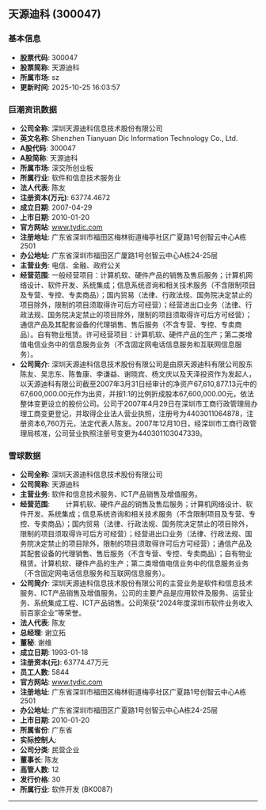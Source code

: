 ## 天源迪科 (300047)

### 基本信息

- **股票代码**: 300047
- **股票简称**: 天源迪科
- **所属市场**: sz
- **更新时间**: 2025-10-25 16:03:57

### 巨潮资讯数据

- **公司全称**: 深圳天源迪科信息技术股份有限公司
- **英文名称**: Shenzhen Tianyuan Dic Information Technology Co., Ltd.
- **A股代码**: 300047
- **A股简称**: 天源迪科
- **所属市场**: 深交所创业板
- **所属行业**: 软件和信息技术服务业
- **法人代表**: 陈友
- **注册资本(万元)**: 63774.4672
- **成立日期**: 2007-04-29
- **上市日期**: 2010-01-20
- **官方网站**: www.tydic.com
- **注册地址**: 广东省深圳市福田区梅林街道梅亭社区广夏路1号创智云中心A栋2501
- **办公地址**: 广东省深圳市福田区广厦路1号创智云中心A栋24-25层
- **主营业务**: 电信、金融、政府公关
- **经营范围**: 一般经营项目：计算机软、硬件产品的销售及售后服务；计算机网络设计、软件开发、系统集成；信息系统咨询和相关技术服务（不含限制项目及专营、专控、专卖商品）；国内贸易（法律、行政法规、国务院决定禁止的项目除外，限制的项目须取得许可后方可经营）；经营进出口业务（法律、行政法规、国务院决定禁止的项目除外，限制的项目须取得许可后方可经营）；通信产品及其配套设备的代理销售、售后服务（不含专营、专控、专卖商品）。自有物业租赁。许可经营项目：计算机软、硬件产品的生产；第二类增值电信业务中的信息服务业务（不含固定网电话信息服务和互联网信息服务）。
- **公司简介**: 深圳天源迪科信息技术股份有限公司是由原天源迪科有限公司股东陈友、吴志东、陈鲁康、李谦益、谢晓宾、杨文庆以及天泽投资作为发起人，以天源迪科有限公司截至2007年3月31日经审计的净资产67,610,877.13元中的67,600,000.00元作为出资，并按1:1的比例折成股本67,600,000.00元，依法整体变更设立的股份公司。公司于2007年4月29日在深圳市工商行政管理局办理工商变更登记，并取得企业法人营业执照，注册号为4403011064878，注册资本6,760万元，法定代表人陈友。2007年12月10日，经深圳市工商行政管理局核准，公司营业执照注册号变更为440301103047339。

### 雪球数据

- **公司全称**: 深圳天源迪科信息技术股份有限公司
- **公司简称**: 天源迪科
- **主营业务**: 软件和信息技术服务、ICT产品销售及增值服务。
- **经营范围**: 　　计算机软、硬件产品的销售及售后服务；计算机网络设计、软件开发、系统集成；信息系统咨询和相关技术服务（不含限制项目及专营、专控、专卖商品）；国内贸易（法律、行政法规、国务院决定禁止的项目除外，限制的项目须取得许可后方可经营）；经营进出口业务（法律、行政法规、国务院决定禁止的项目除外，限制的项目须取得许可后方可经营）；通信产品及其配套设备的代理销售、售后服务（不含专营、专控、专卖商品）；自有物业租赁。计算机软、硬件产品的生产；第二类增值电信业务中的信息服务业务（不含固定网电话信息服务和互联网信息服务）。
- **公司简介**: 深圳天源迪科信息技术股份有限公司的主营业务是软件和信息技术服务、ICT产品销售及增值服务。公司的主要产品是应用软件及服务、运营业务、系统集成工程、ICT产品销售。公司荣获“2024年度深圳市软件业务收入前百家企业”等荣誉。
- **法人代表**: 陈友
- **总经理**: 谢立拓
- **董秘**: 谢维
- **成立日期**: 1993-01-18
- **注册资本(元)**: 63774.47万元
- **员工人数**: 5844
- **官方网站**: www.tydic.com
- **注册地址**: 广东省深圳市福田区梅林街道梅亭社区广夏路1号创智云中心A栋2501
- **办公地址**: 广东省深圳市福田区广夏路1号创智云中心A栋24-25层
- **上市日期**: 2010-01-20
- **所属省份**: 广东省
- **实际控制人**: 
- **公司分类**: 民营企业
- **董事长**: 陈友
- **高管人数**: 12
- **发行价格**: 30
- **所属行业**: 软件开发 (BK0087)

---
